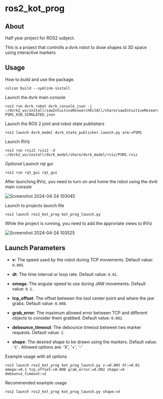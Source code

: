 # ros2_kot_prog

## About

Half year project for ROS2 subject. 

This is a project that controlls a dvrk robot to draw shapes id 3D space using interactive markers

## Usage

How to *build* and use the package.

    colcon build --symlink-install

Launch the dvrk main console

    ros2 run dvrk_robot dvrk_console_json -j ~/dvrk2_ws/install/sawIntuitiveResearchKitAll/share/sawIntuitiveResearchKit/share/console/console-PSM1_KIN_SIMULATED.json

Launch the ROS 2 joint and robot state publishers

    ros2 launch dvrk_model dvrk_state_publisher.launch.py arm:=PSM1

Launch RViz

    ros2 run rviz2 rviz2 -d ~/dvrk2_ws/install/dvrk_model/share/dvrk_model/rviz/PSM1.rviz

*Optional* Lauinch rqt gui

    ros2 run rqt_gui rqt_gui

After launching RViz, you need to turn on and home the robot using the dvrk main console

![Screenshot 2024-04-24 103045](https://github.com/lengyelb/ros2_kot_prog/assets/92853275/dc60487c-9845-4093-b728-acfece248687)

Launch to projects launch file

    ros2 launch ros2_kot_prog kot_prog_launch.py

While the project is running, you need to add the approriate views to RViz

![Screenshot 2024-04-24 103525](https://github.com/lengyelb/ros2_kot_prog/assets/92853275/8b669018-7f9b-4b1d-9137-33978a27e227)

## Launch Parameters

- **v**: The speed used by the robot during TCP movements. Default value: `0.005`.

- **dt**: The time interval or loop rate. Default value: `0.01`.

- **omega**: The angular speed to use during JAW movements. Default value: `0.1`.

- **tcp_offset**: The offset between the tool center point and where the jaw grabs. Default value: `0.008`.

- **grab_error**: The maximum allowed error between TCP and different objects to consider them grabbed. Default value: `0.002`.

- **debounce_timeout**: The debounce timeout between two marker requests. Default value: `2`.

 - **shape**: The desired shape to be drawn using the markers. Default value: `'X'`. Allowed options are: 'X', '+', '-'

Example usage with all options

    ros2 launch ros2_kot_prog kot_prog_launch.py v:=0.005 dt:=0.01 omega:=0.1 tcp_offset:=0.008 grab_error:=0.002 shape:=X debounce_timeout:=2

Recommended example usage

    ros2 launch ros2_kot_prog kot_prog_launch.py shape:=X
